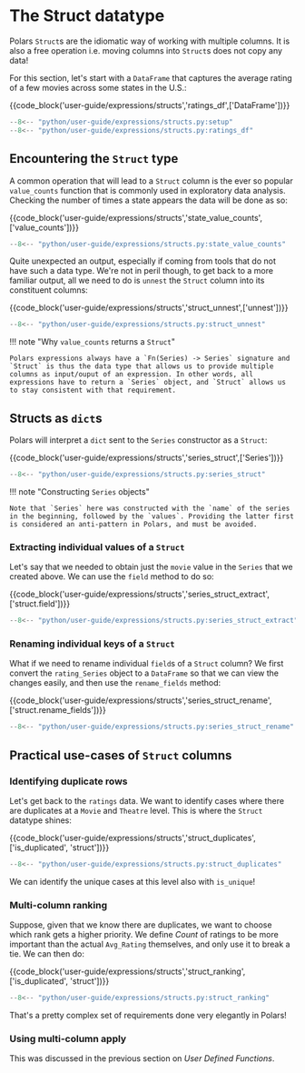 # The Struct datatype

Polars `Struct`s are the idiomatic way of working with multiple columns. It is also a free operation i.e. moving columns into `Struct`s does not copy any data!

For this section, let's start with a `DataFrame` that captures the average rating of a few movies across some states in the U.S.:

{{code_block('user-guide/expressions/structs','ratings_df',['DataFrame'])}}

```python exec="on" result="text" session="user-guide/structs"
--8<-- "python/user-guide/expressions/structs.py:setup"
--8<-- "python/user-guide/expressions/structs.py:ratings_df"
```

## Encountering the `Struct` type

A common operation that will lead to a `Struct` column is the ever so popular `value_counts` function that is commonly used in exploratory data analysis. Checking the number of times a state appears the data will be done as so:

{{code_block('user-guide/expressions/structs','state_value_counts',['value_counts'])}}

```python exec="on" result="text" session="user-guide/structs"
--8<-- "python/user-guide/expressions/structs.py:state_value_counts"
```

Quite unexpected an output, especially if coming from tools that do not have such a data type. We're not in peril though, to get back to a more familiar output, all we need to do is `unnest` the `Struct` column into its constituent columns:

{{code_block('user-guide/expressions/structs','struct_unnest',['unnest'])}}

```python exec="on" result="text" session="user-guide/structs"
--8<-- "python/user-guide/expressions/structs.py:struct_unnest"
```

!!! note "Why `value_counts` returns a `Struct`"

    Polars expressions always have a `Fn(Series) -> Series` signature and `Struct` is thus the data type that allows us to provide multiple columns as input/ouput of an expression. In other words, all expressions have to return a `Series` object, and `Struct` allows us to stay consistent with that requirement.

## Structs as `dict`s

Polars will interpret a `dict` sent to the `Series` constructor as a `Struct`:

{{code_block('user-guide/expressions/structs','series_struct',['Series'])}}

```python exec="on" result="text" session="user-guide/structs"
--8<-- "python/user-guide/expressions/structs.py:series_struct"
```

!!! note "Constructing `Series` objects"

    Note that `Series` here was constructed with the `name` of the series in the beginning, followed by the `values`. Providing the latter first
    is considered an anti-pattern in Polars, and must be avoided.

### Extracting individual values of a `Struct`

Let's say that we needed to obtain just the `movie` value in the `Series` that we created above. We can use the `field` method to do so:

{{code_block('user-guide/expressions/structs','series_struct_extract',['struct.field'])}}

```python exec="on" result="text" session="user-guide/structs"
--8<-- "python/user-guide/expressions/structs.py:series_struct_extract"
```

### Renaming individual keys of a `Struct`

What if we need to rename individual `field`s of a `Struct` column? We first convert the `rating_Series` object to a `DataFrame` so that we can view the changes easily, and then use the `rename_fields` method:

{{code_block('user-guide/expressions/structs','series_struct_rename',['struct.rename_fields'])}}

```python exec="on" result="text" session="user-guide/structs"
--8<-- "python/user-guide/expressions/structs.py:series_struct_rename"
```

## Practical use-cases of `Struct` columns

### Identifying duplicate rows

Let's get back to the `ratings` data. We want to identify cases where there are duplicates at a `Movie` and `Theatre` level. This is where the `Struct` datatype shines:

{{code_block('user-guide/expressions/structs','struct_duplicates',['is_duplicated', 'struct'])}}

```python exec="on" result="text" session="user-guide/structs"
--8<-- "python/user-guide/expressions/structs.py:struct_duplicates"
```

We can identify the unique cases at this level also with `is_unique`!

### Multi-column ranking

Suppose, given that we know there are duplicates, we want to choose which rank gets a higher priority. We define _Count_ of ratings to be more important than the actual `Avg_Rating` themselves, and only use it to break a tie. We can then do:

{{code_block('user-guide/expressions/structs','struct_ranking',['is_duplicated', 'struct'])}}

```python exec="on" result="text" session="user-guide/structs"
--8<-- "python/user-guide/expressions/structs.py:struct_ranking"
```

That's a pretty complex set of requirements done very elegantly in Polars!

### Using multi-column apply

This was discussed in the previous section on _User Defined Functions_.
